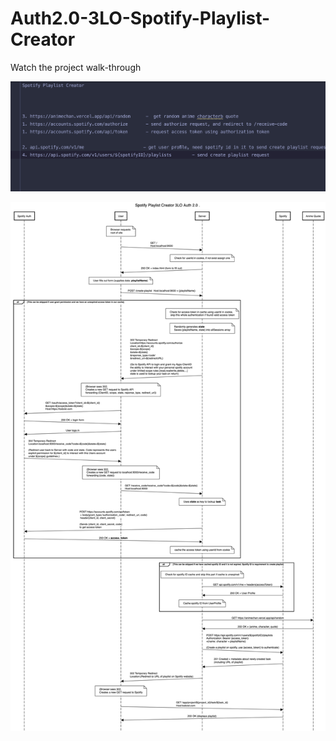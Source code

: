# Auth2.0-3LO-Spotify-Playlist-Creator

Watch the project walk-through

[![Watch the video](videoPreview.png)](https://www.youtube.com/watch?v=TH5IABB-IEg)


![alt text](sequenceDiagram.png)
